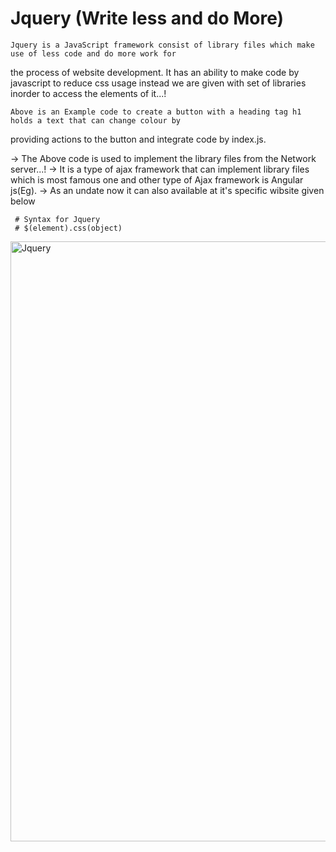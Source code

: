# Jquery (Write less and do More)

    Jquery is a JavaScript framework consist of library files which make use of less code and do more work for 
the process of website development. It has an ability to make code by javascript to reduce css usage instead we are given with set of libraries inorder to access the elements of it...!

    Above is an Example code to create a button with a heading tag h1 holds a text that can change colour by 
providing actions to the button and integrate code by index.js.

 <script src="https://ajax.googleapis.com/ajax/libs/jquery/3.6.0/jquery.min.js"></script>

  -> The Above code is used to implement the library files from the Network server...!
  -> It is a type of ajax framework that can implement library files which is most famous one and other type of Ajax framework is Angular js(Eg).
  -> As an undate now it can also available at it's specific wibsite given below
     <script src="https://code.jquery.com/jquery-3.6.0.min.js"></script>

     # Syntax for Jquery 
     # $(element).css(object)
     
 <div>
     <img width="960" alt="Jquery" src="https://github.com/NithinU2802/Full-Stack-Development/assets/106614289/3bac1ceb-006d-4c27-acd4-04c8527dccb8">
</div>
